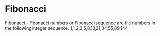 Fibonacci
==========

Fibonacci - Fibonacci numbers or Fibonacci sequence are the numbers in the following integer sequence.
1,1,2,3,5,8,13,21,34,55,89,144
